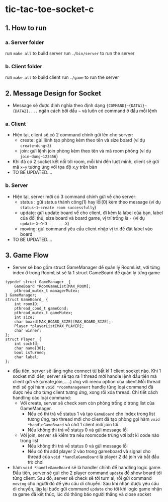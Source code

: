 # tic-tac-toe-socket-c

## 1. How to run

### a. Server folder

run `make all` to build server
run `./bin/server` to run the server

### b. Client folder

run `make all` to build client
run `./game` to run the server

## 2. Message Design for Socket
- Message sẽ được định nghĩa theo định dạng `{COMMAND}~{DATA1}~{DATA2}....` ngăn cách bởi dấu `~` và luôn có command ở đầu mỗi lệnh
### a. Client
- Hiện tại, client sẽ có 2 command chính gửi lên cho server:
  - create: gửi lệnh tạo phòng kèm theo tên và size board (ví dụ `create~dung~3`)
  - join: gửi lệnh join phòng kèm theo tên và mã room phòng (ví dụ `join~dung~123456`)
- Khi đã có 2 socket kết nối tới room, mỗi khi đến lượt mình, client sẽ gửi mã `x~y` tương ứng với tọa độ x,y trên bàn
- TO BE UPDATED....
### b. Server
- Hiện tại, server mới có 3 command chính gửi về cho server:
  - status : gửi status thành công(1) hay lỗi(0) kèm theo message (ví dụ `status~1~create room successfully`)
  - update: gửi update board về cho client, đi kèm là label của bạn, label của đối thủ, size board và board game, vị trí trống là `-` (ví dụ `update~X~O~3--------X`)
  - moving: gửi command yêu cầu client nhập vị trí để đặt label vào board
- TO BE UPDATED....
## 3. Game Flow
- Server sẽ bao gồm struct GameManager để quản lý RoomList, với từng index ở trong RoomList sẽ là 1 struct GameBoard để quản lý từng game
```
typedef struct GameManager_ {
    GameBoard *RoomGameList[MAX_ROOM];
    pthread_mutex_t managerMutex;
} GameManager;
struct GameBoard_ {
    int roomID;
    pthread_cond_t gameCond;
    pthread_mutex_t gameMutex;
    int size;
    char board[MAX_BOARD_SIZE][MAX_BOARD_SIZE];
    Player *playerList[MAX_PLAYER];
    char winner;
};
struct Player_ {
    int sockfd;
    char name[30];
    bool isTurned;
    char label;
};
```
- đầu tiên, server sẽ lắng nghe connect từ bất kì 1 client socket nào. Khi 1 socket mới đến, server sẽ tạo ra 1 thread mới handle lệnh đầu tiên mà client gửi về (create,join,.....) ứng với menu option của client.Mỗi thread mới sẽ gọi hàm `void *roomManagement` handle từng loại command đã được nêu cho từng client tương ứng, xong rồi xóa thread. Chi tiết cách handling các loại command:
  - Với create, server sẽ check xem còn phòng trống ở trong list của GameManager. 
    - Nếu có thì trả về status 1 và tạo `GameBoard` cho index trong list tương ứng, tạo thread mới cho client đã tạo phòng gọi hàm `void *handleGameBoard` và chờ 1 client mới join tới. 
    - Nếu không thì trả về status 0 và gửi message lỗi
  - Với join, server sẽ kiểm tra nếu roomcode trùng với bất kì code nào trong list
    - Nếu không thì trả về status 0 và gửi message lỗi
    - Nếu có thì add player 2 vào trong gameboard và signal cho thread của `void *handleGameBoard` là player 2 đã join và bắt đầu trò chơi
- hàm `void *handleGameBoard` sẽ là handler chính để handling logic game. Đầu tiên, server sẽ gửi cho 2 player command `update` để show board tới từng client. Sau đó, server sẽ check sẽ tới turn ai, rồi gửi command `moving` cho người đó để yêu cầu di chuyển. Sau khi nhận được yêu cầu di chuyển, lặp lại bước gửi command `update` cho tới khi logic game nhận ra game đã kết thúc, lúc đó thông báo người thắng và close socket
